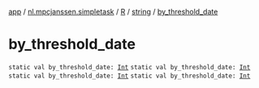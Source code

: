 [app](../../../index.md) / [nl.mpcjanssen.simpletask](../../index.md) / [R](../index.md) / [string](index.md) / [by_threshold_date](.)

# by_threshold_date

`static val by_threshold_date: `[`Int`](https://kotlinlang.org/api/latest/jvm/stdlib/kotlin/-int/index.html)
`static val by_threshold_date: `[`Int`](https://kotlinlang.org/api/latest/jvm/stdlib/kotlin/-int/index.html)
`static val by_threshold_date: `[`Int`](https://kotlinlang.org/api/latest/jvm/stdlib/kotlin/-int/index.html)
`static val by_threshold_date: `[`Int`](https://kotlinlang.org/api/latest/jvm/stdlib/kotlin/-int/index.html)